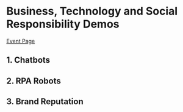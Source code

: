 # Business, Technology and Social Responsibility Demos
[Event Page](https://www.facebook.com/events/452143542050193/)

## 1. Chatbots
## 2. RPA Robots
## 3. Brand Reputation
